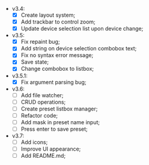 - v3.4:
    - [x] Create layout system;
    - [x] Add trackbar to control zoom;
    - [x] Update device selection list upon device change;

- v3.5:
    - [x] Fix repaint bug;
    - [x] Add string on device selection combobox text;
    - [x] Fix no syntax error message;
    - [x] Save state;
    - [x] Change combobox to listbox;

- v3.5.1:
    - [x] Fix argument parsing bug;

- v3.6:
    - [ ] Add file watcher;
    - [ ] CRUD operations;
    - [ ] Create preset listbox manager;
    - [ ] Refactor code;
    - [ ] Add mask in preset name input;
    - [ ] Press enter to save preset;

- v3.7:
    - [ ] Add icons;
    - [ ] Improve UI appearance;
    - [ ] Add README.md;